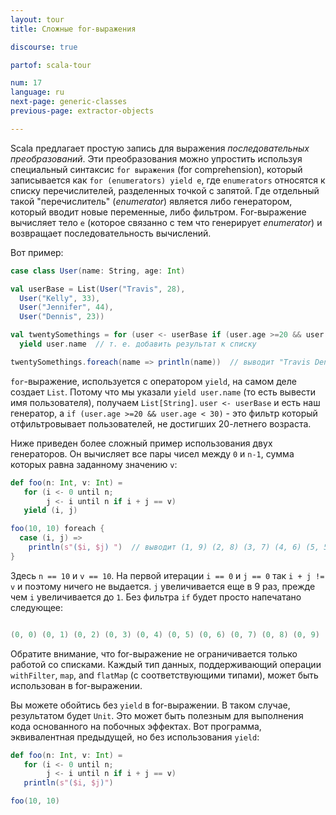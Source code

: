 ```yaml
---
layout: tour
title: Сложные for-выражения

discourse: true

partof: scala-tour

num: 17
language: ru
next-page: generic-classes
previous-page: extractor-objects

---
```


Scala предлагает простую запись для выражения *последовательных преобразований*. Эти преобразования можно упростить используя специальный синтаксис `for выражения` (for comprehension), который записывается как `for (enumerators) yield e`, где `enumerators` относятся к списку перечислителей, разделенных точкой с запятой. Где отдельный такой "перечислитель" (*enumerator*) является либо генератором, который вводит новые переменные, либо фильтром. For-выражение вычисляет тело `e` (которое связанно с тем что генерирует *enumerator*) и возвращает последовательность вычислений.

Вот пример:

```scala mdoc
case class User(name: String, age: Int)

val userBase = List(User("Travis", 28),
  User("Kelly", 33),
  User("Jennifer", 44),
  User("Dennis", 23))

val twentySomethings = for (user <- userBase if (user.age >=20 && user.age < 30))
  yield user.name  // т. е. добавить результат к списку 

twentySomethings.foreach(name => println(name))  // выводит "Travis Dennis"
```
 `for`-выражение, используется с оператором `yield`, на самом деле создает `List`. Потому что мы указали `yield user.name` (то есть вывести имя пользователя), получаем `List[String]`. `user <- userBase` и есть наш генератор, а `if (user.age >=20 && user.age < 30)` - это фильтр который отфильтровывает пользователей, не достигших 20-летнего возраста.

Ниже приведен более сложный пример использования двух генераторов. Он вычисляет все пары чисел между `0` и `n-1`, сумма которых равна заданному значению `v`:

```scala mdoc
def foo(n: Int, v: Int) =
   for (i <- 0 until n;
        j <- i until n if i + j == v)
   yield (i, j)

foo(10, 10) foreach {
  case (i, j) =>
    println(s"($i, $j) ")  // выводит (1, 9) (2, 8) (3, 7) (4, 6) (5, 5)
}

```
Здесь `n == 10` и `v == 10`. На первой итерации `i == 0` и `j == 0` так `i + j != v` и поэтому ничего не выдается. `j` увеличивается еще в 9 раз, прежде чем `i` увеличивается до `1`. Без фильтра `if` будет просто напечатано следующее:
```scala

(0, 0) (0, 1) (0, 2) (0, 3) (0, 4) (0, 5) (0, 6) (0, 7) (0, 8) (0, 9) (1, 0) ...
```

Обратите внимание, что for-выражение не ограничивается только работой со списками. Каждый тип данных, поддерживающий операции `withFilter`, `map`, and `flatMap` (с соответствующими типами), может быть использован в for-выражении.

Вы можете обойтись без `yield` в for-выражении. В таком случае, результатом будет `Unit`. Это может быть полезным для выполнения кода основанного на побочных эффектах. Вот программа, эквивалентная предыдущей, но без использования `yield`:

```scala mdoc:nest
def foo(n: Int, v: Int) =
   for (i <- 0 until n;
        j <- i until n if i + j == v)
   println(s"($i, $j)")

foo(10, 10)
```
